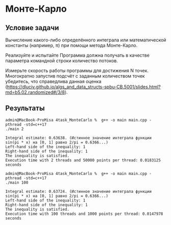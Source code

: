 
# Монте-Карло

## Условие задачи
Вычисление какого-либо определённого интеграла или математической константы (например, π) при помощи метода Монте-Карло.

Реализуйте и испытайте
Программа должна получать в качестве параметра командной строки количество потоков.

Измерьте скорость работы программы для достижения N точек.
Многократно запустив подсчёт с заданным количеством точек убедитесь, что справедлива данная оценка (https://dluciv.github.io/algs_and_data_structs-spbu-CB.5001/slides.html?md=b5.02.randomized#/3/8).

## Результаты
```
admin@MacBook-ProMisa 4task_MonteCarlo %  g++ -o main main.cpp -pthread -std=c++17
./main 2
```
```
Integral estimate: 0.63638. (Истинное значение интеграла функции sin(pi * x) на [0, 1] равно 2/pi = 0.6366...)
Left-hand side of the inequality: 1
Right-hand side of the inequality: 1
The inequality is satisfied.
Execution time with 2 threads and 50000 points per thread: 0.0183125 seconds
```
```
admin@MacBook-ProMisa 4task_MonteCarlo %  g++ -o main main.cpp -pthread -std=c++17
./main 100
```
```
Integral estimate: 0.63724. (Истинное значение интеграла функции sin(pi * x) на [0, 1] равно 2/pi = 0.6366...)
Left-hand side of the inequality: 1
Right-hand side of the inequality: 1
The inequality is satisfied.
Execution time with 100 threads and 1000 points per thread: 0.0147978 seconds
```
